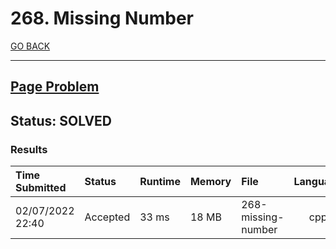 # 268. Missing Number

[GO BACK](../README.md)

___

## [Page Problem](https://leetcode.com/problems/missing-number/submissions/)

## Status: SOLVED

### Results

| Time Submitted   | Status   | Runtime | Memory | File               | Language |
| :--------------- | :------- | :------ | :----- | :----------------- | :------: |
| 02/07/2022 22:40 | Accepted | 33 ms   | 18 MB  | 268-missing-number |   cpp    |
